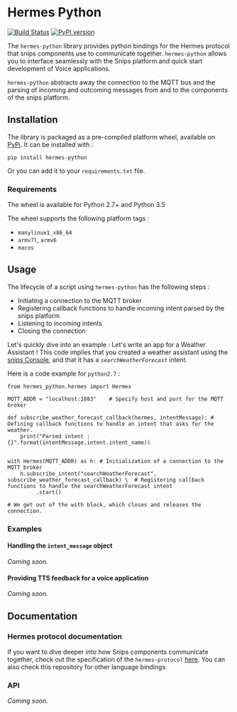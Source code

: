 # Hermes Python 
[![Build Status](https://travis-ci.org/snipsco/hermes-protocol.svg?branch=hermes-python-ffi)](https://travis-ci.org/snipsco/hermes-protocol)
[![PyPI version](https://badge.fury.io/py/hermes-python.svg)](https://badge.fury.io/py/hermes-python)

The `hermes-python` library provides python bindings for the Hermes protocol that snips components use to communicate together.
`hermes-python` allows you to interface seamlessly with the Snips platform and quick start development of Voice applications. 

`hermes-python` abstracts away the connection to the MQTT bus and the parsing of incoming and outcoming messages from and to the components of the snips platform. 

## Installation 
The library is packaged as a pre-compiled platform wheel, available on [PyPi](https://pypi.org/project/hermes-python/).
It can be installed with : 
```
pip install hermes-python
```

Or you can add it to your `requirements.txt` file. 

### Requirements 
The wheel is available for Python 2.7+ and Python 3.5

The wheel supports the following platform tags : 
- `manylinux1_x86_64`
- `armv7l`, `armv6`
- `macos`

## Usage 

The lifecycle of a script using `hermes-python` has the following steps : 
- Initiating a connection to the MQTT broker
- Registering callback functions to handle incoming intent parsed by the snips platform
- Listening to incoming intents
- Closing the connection  

Let's quickly dive into an example : Let's write an app for a Weather Assistant ! 
This code implies that you created a weather assistant using the [snips Console](https://console.snips.ai), and that it has a *`searchWeatherForecast`* intent. 

Here is a code example for `python2.7` : 

```
from hermes_python.hermes import Hermes

MQTT_ADDR = "localhost:1883"	# Specify host and port for the MQTT broker 

def subscribe_weather_forecast_callback(hermes, intentMessage):	# Defining callback functions to handle an intent that asks for the weather. 
	print("Parsed intent : {}".format(intentMessage.intent.intent_name))


with Hermes(MQTT_ADDR) as h: # Initialization of a connection to the MQTT broker
	h.subscribe_intent("searchWeatherForecast", subscribe_weather_forecast_callback) \  # Registering callback functions to handle the searchWeatherForecast intent
         .start() 

# We get out of the with block, which closes and releases the connection. 

```

### Examples 
#### Handling the `intent_message` object
*Coming soon.*

#### Providing TTS feedback for a voice application 
*Coming soon.*

## Documentation
### Hermes protocol documentation 
If you want to dive deeper into how Snips components communicate together, check out the specification of the `hermes-protocol` [here](https://docs.snips.ai/ressources/hermes-protocol). 
You can also check this repository for other language bindings. 

### API
*Coming soon.*

